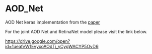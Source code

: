 # AOD_Net
AOD Net keras implementation from the [paper](https://arxiv.org/pdf/1707.06543.pdf)

For the joint AOD Net and RetinaNet model please visit the link below. 

https://drive.google.com/open?id=1ueafvW1EvyxoAOdTj_yCygWACYP5OvD6
